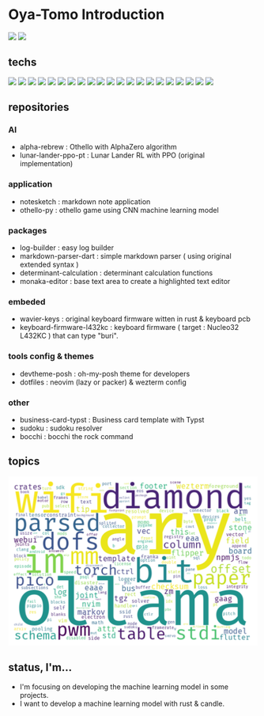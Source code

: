 # Oya-Tomo Introduction

<img style="width: 300pt;" class="img" src="https://github-readme-stats.vercel.app/api/top-langs/?username=Oya-Tomo&theme=vue&langs_count=8&layout=compact" />

<img style="width: 300pt; " src="https://github-readme-stats.vercel.app/api?username=Oya-Tomo&show_icons=true&theme=vue&langs_count=8&layout=compact" />

## techs

<div>
  <img src="https://cdn.jsdelivr.net/gh/devicons/devicon@latest/icons/python/python-original.svg" height=64/>
  <img src="https://cdn.jsdelivr.net/gh/devicons/devicon@latest/icons/pytorch/pytorch-original.svg" height=64/>
  <img src="https://cdn.jsdelivr.net/gh/devicons/devicon@latest/icons/numpy/numpy-original.svg" height=64/>
  <img src="https://cdn.jsdelivr.net/gh/devicons/devicon@latest/icons/fastapi/fastapi-original.svg" height=64/>
  <img src="https://cdn.jsdelivr.net/gh/devicons/devicon@latest/icons/openapi/openapi-original.svg" height=64/>
  <img src="https://cdn.jsdelivr.net/gh/devicons/devicon@latest/icons/sqlalchemy/sqlalchemy-original.svg" height=64/>
  <img src="https://cdn.jsdelivr.net/gh/devicons/devicon@latest/icons/postgresql/postgresql-original.svg" height=64/>
  <img src="https://cdn.jsdelivr.net/gh/devicons/devicon@latest/icons/sqlite/sqlite-original.svg" height=64/>
  <img src="https://cdn.jsdelivr.net/gh/devicons/devicon@latest/icons/flutter/flutter-original.svg" height=64/>
  <img src="https://cdn.jsdelivr.net/gh/devicons/devicon@latest/icons/raspberrypi/raspberrypi-original.svg" height=64/>
  <img src="https://cdn.jsdelivr.net/gh/devicons/devicon@latest/icons/rust/rust-original.svg" height=64/>
  <img src="https://cdn.jsdelivr.net/gh/devicons/devicon@latest/icons/vscode/vscode-original.svg" height=64/>
  <img src="https://cdn.jsdelivr.net/gh/devicons/devicon@latest/icons/neovim/neovim-original.svg" height=64/>
  <img src="https://cdn.jsdelivr.net/gh/devicons/devicon@latest/icons/lua/lua-original.svg" height=64/>
  <img src="https://cdn.jsdelivr.net/gh/devicons/devicon@latest/icons/nodejs/nodejs-original.svg" height=64/>
  <img src="https://cdn.jsdelivr.net/gh/devicons/devicon@latest/icons/react/react-original.svg" height=64/>
  <img src="https://cdn.jsdelivr.net/gh/devicons/devicon@latest/icons/typescript/typescript-original.svg" height=64/>
  <img src="https://cdn.jsdelivr.net/gh/devicons/devicon@latest/icons/sass/sass-original.svg" height=64/>
  <img src="https://cdn.jsdelivr.net/gh/devicons/devicon@latest/icons/ubuntu/ubuntu-original.svg" height=64/>
  <img src="https://cdn.jsdelivr.net/gh/devicons/devicon@latest/icons/linux/linux-original.svg" height=64/>
  <img src="https://cdn.jsdelivr.net/gh/devicons/devicon@latest/icons/docker/docker-original.svg" height=64/>
</div>

## repositories

### AI

- alpha-rebrew : Othello with AlphaZero algorithm
- lunar-lander-ppo-pt : Lunar Lander RL with PPO (original implementation)

### application

- notesketch : markdown note application
- othello-py : othello game using CNN machine learning model

### packages

- log-builder : easy log builder
- markdown-parser-dart : simple markdown parser ( using original extended syntax )
- determinant-calculation : determinant calculation functions
- monaka-editor : base text area to create a highlighted text editor

### embeded

- wavier-keys : original keyboard firmware witten in rust & keyboard pcb
- keyboard-firmware-l432kc : keyboard firmware ( target : Nucleo32 L432KC ) that can type "buri".

### tools config & themes

- devtheme-posh : oh-my-posh theme for developers
- dotfiles : neovim (lazy or packer) & wezterm config

### other

- business-card-typst : Business card template with Typst
- sudoku : sudoku resolver
- bocchi : bocchi the rock command

## topics

![wordcloud](assets/wordclouds.png)

## status, I'm...

- I'm focusing on developing the machine learning model in some projects.
- I want to develop a machine learning model with rust & candle.
